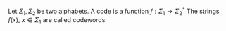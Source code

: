 Let $\Sigma_{1},\Sigma_{2}$ be two alphabets.
A code is a function $f:\Sigma_{1}\to \Sigma_{2}^*$
The strings $f(x)$, $x\in \Sigma_{1}$ are called codewords

